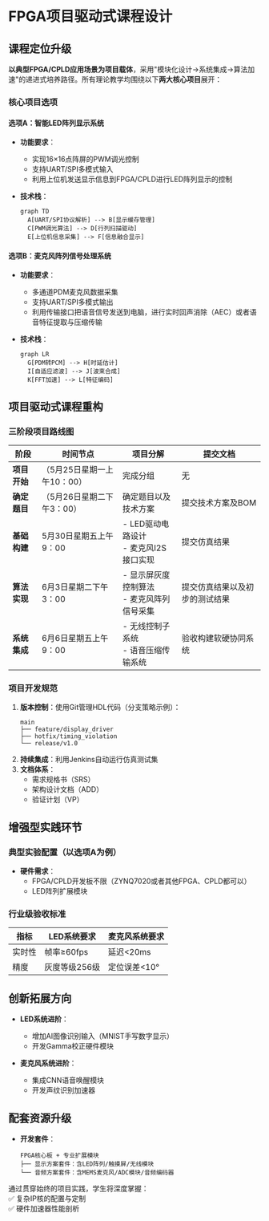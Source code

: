 # FPGA项目驱动式课程设计

## 课程定位升级
**以典型FPGA/CPLD应用场景为项目载体**，采用"模块化设计→系统集成→算法加速"的递进式培养路径。所有理论教学均围绕以下**两大核心项目**展开：

### 核心项目选项
#### 选项A：智能LED阵列显示系统
- **功能要求**：
  - 实现16×16点阵屏的PWM调光控制
  - 支持UART/SPI多模式输入
  - 利用上位机发送显示信息到FPGA/CPLD进行LED阵列显示的控制

- **技术栈**：
  ```mermaid
  graph TD
    A[UART/SPI协议解析] --> B[显示缓存管理]
    C[PWM调光算法] --> D[行列扫描驱动]
    E[上位机信息采集] --> F[信息融合显示]
  ```

#### 选项B：麦克风阵列信号处理系统
- **功能要求**：
  - 多通道PDM麦克风数据采集
  - 支持UART/SPI多模式输出
  - 利用传输接口把语音信号发送到电脑，进行实时回声消除（AEC）或者语音特征提取与压缩传输

- **技术栈**：
  ```mermaid
  graph LR
    G[PDM转PCM] --> H[时延估计]
    I[自适应滤波] --> J[波束合成]
    K[FFT加速] --> L[特征编码]
  ```

## 项目驱动式课程重构

### 三阶段项目路线图
| 阶段 | 时间节点 | 项目分解 | 提交文档 |
|-------|-------|----------|----------|
|**项目开始**|（5月25日星期一上午10：00） |完成分组| 无|
|**确定题目**|（5月26日星期二下午3：00）|确定题目以及技术方案| 提交技术方案及BOM|
| **基础构建** | 5月30日星期五上午9：00 | - LED驱动电路设计<br>- 麦克风I2S接口实现 | 提交仿真结果 |
| **算法实现** | 6月3日星期二下午3：00 | - 显示屏灰度控制算法<br>- 麦克风阵列信号采集 | 提交仿真结果以及初步的测试结果 |
| **系统集成** | 6月6日星期五上午9：00 | - 无线控制子系统<br>- 语音压缩传输系统 | 验收构建软硬协同系统 |

### 项目开发规范
1. **版本控制**：使用Git管理HDL代码（分支策略示例）：
   ```
   main
   ├── feature/display_driver
   ├── hotfix/timing_violation
   └── release/v1.0
   ```
2. **持续集成**：利用Jenkins自动运行仿真测试集
3. **文档体系**：
   - 需求规格书（SRS）
   - 架构设计文档（ADD）
   - 验证计划（VP）

## 增强型实践环节
### 典型实验配置（以选项A为例）
- **硬件需求**：
  - FPGA/CPLD开发板不限（ZYNQ7020或者其他FPGA、CPLD都可以）
  - LED阵列扩展模块


### 行业级验收标准
| 指标 | LED系统要求 | 麦克风系统要求 |
|-------|-------|-------|
| 实时性 | 帧率≥60fps | 延迟<20ms |
| 精度 | 灰度等级256级 | 定位误差<10° |

## 创新拓展方向
- **LED系统进阶**：
  - 增加AI图像识别输入（MNIST手写数字显示）
  - 开发Gamma校正硬件模块

- **麦克风系统进阶**：
  - 集成CNN语音唤醒模块
  - 开发声纹识别加速器

## 配套资源升级
- **开发套件**：
  ```
  FPGA核心板 + 专业扩展模块
  ├── 显示方案套件：含LED阵列/触摸屏/无线模块
  └── 音频方案套件：含MEMS麦克风/ADC模块/音频编码器
  ```

通过贯穿始终的项目实践，学生将深度掌握：  
✅ 复杂IP核的配置与定制  
✅ 硬件加速器性能剖析  
